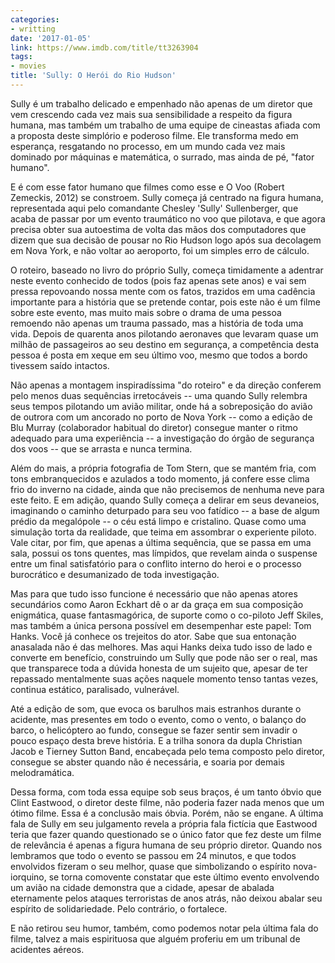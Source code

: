```yaml
---
categories:
- writting
date: '2017-01-05'
link: https://www.imdb.com/title/tt3263904
tags:
- movies
title: 'Sully: O Herói do Rio Hudson'
---
```


Sully é um trabalho delicado e empenhado não apenas de um diretor que vem crescendo cada vez mais sua sensibilidade a respeito da figura humana, mas também um trabalho de uma equipe de cineastas afiada com a proposta deste simplório e poderoso filme. Ele transforma medo em esperança, resgatando no processo, em um mundo cada vez mais dominado por máquinas e matemática, o surrado, mas ainda de pé, "fator humano".

E é com esse fator humano que filmes como esse e O Voo (Robert Zemeckis, 2012) se constroem. Sully começa já centrado na figura humana, representada aqui pelo comandante Chesley 'Sully' Sullenberger, que acaba de passar por um evento traumático no voo que pilotava, e que agora precisa obter sua autoestima de volta das mãos dos computadores que dizem que sua decisão de pousar no Rio Hudson logo após sua decolagem em Nova York, e não voltar ao aeroporto, foi um simples erro de cálculo.

O roteiro, baseado no livro do próprio Sully, começa timidamente a adentrar neste evento conhecido de todos (pois faz apenas sete anos) e vai sem pressa repovoando nossa mente com os fatos, trazidos em uma cadência importante para a história que se pretende contar, pois este não é um filme sobre este evento, mas muito mais sobre o drama de uma pessoa remoendo não apenas um trauma passado, mas a história de toda uma vida. Depois de quarenta anos pilotando aeronaves que levaram quase um milhão de passageiros ao seu destino em segurança, a competência desta pessoa é posta em xeque em seu último voo, mesmo que todos a bordo tivessem saído intactos.

Não apenas a montagem inspiradíssima "do roteiro" e da direção conferem pelo menos duas sequências irretocáveis -- uma quando Sully relembra seus tempos pilotando um avião militar, onde há a sobreposição do avião de outrora com um ancorado no porto de Nova York -- como a edição de Blu Murray (colaborador habitual do diretor) consegue manter o ritmo adequado para uma experiência -- a investigação do órgão de segurança dos voos -- que se arrasta e nunca termina.

Além do mais, a própria fotografia de Tom Stern, que se mantém fria, com tons embranquecidos e azulados a todo momento, já confere esse clima frio do inverno na cidade, ainda que não precisemos de nenhuma neve para este feito. E em adição, quando Sully começa a delirar em seus devaneios, imaginando o caminho deturpado para seu voo fatídico -- a base de algum prédio da megalópole -- o céu está limpo e cristalino. Quase como uma simulação torta da realidade, que teima em assombrar o experiente piloto. Vale citar, por fim, que apenas a última sequência, que se passa em uma sala, possui os tons quentes, mas límpidos, que revelam ainda o suspense entre um final satisfatório para o conflito interno do heroi e o processo burocrático e desumanizado de toda investigação.

Mas para que tudo isso funcione é necessário que não apenas atores secundários como Aaron Eckhart dê o ar da graça em sua composição enigmática, quase fantasmagórica, de suporte como o co-piloto Jeff Skiles, mas também a única persona possível em desempenhar este papel: Tom Hanks. Você já conhece os trejeitos do ator. Sabe que sua entonação anasalada não é das melhores. Mas aqui Hanks deixa tudo isso de lado e converte em benefício, construindo um Sully que pode não ser o real, mas que transparece toda a dúvida honesta de um sujeito que, apesar de ter repassado mentalmente suas ações naquele momento tenso tantas vezes, continua estático, paralisado, vulnerável.

Até a edição de som, que evoca os barulhos mais estranhos durante o acidente, mas presentes em todo o evento, como o vento, o balanço do barco, o helicóptero ao fundo, consegue se fazer sentir sem invadir o pouco espaço desta breve história. E a trilha sonora da dupla Christian Jacob e Tierney Sutton Band, encabeçada pelo tema composto pelo diretor, consegue se abster quando não é necessária, e soaria por demais melodramática.

Dessa forma, com toda essa equipe sob seus braços, é um tanto óbvio que Clint Eastwood, o diretor deste filme, não poderia fazer nada menos que um ótimo filme. Essa é a conclusão mais óbvia. Porém, não se engane. A última fala de Sully em seu julgamento revela a própria fala fictícia que Eastwood teria que fazer quando questionado se o único fator que fez deste um filme de relevância é apenas a figura humana de seu próprio diretor. Quando nos lembramos que todo o evento se passou em 24 minutos, e que todos envolvidos fizeram o seu melhor, quase que simbolizando o espírito nova-iorquino, se torna comovente constatar que este último evento envolvendo um avião na cidade demonstra que a cidade, apesar de abalada eternamente pelos ataques terroristas de anos atrás, não deixou abalar seu espírito de solidariedade. Pelo contrário, o fortalece.

E não retirou seu humor, também, como podemos notar pela última fala do filme, talvez a mais espirituosa que alguém proferiu em um tribunal de acidentes aéreos.